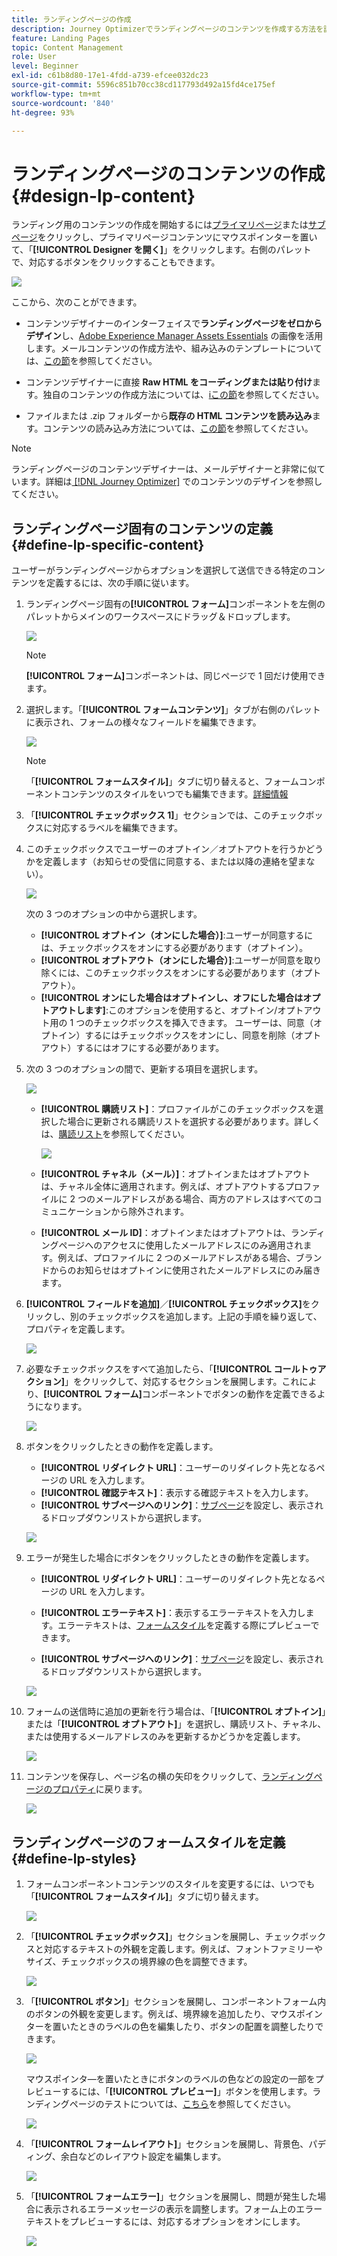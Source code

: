 ```yaml
---
title: ランディングページの作成
description: Journey Optimizerでランディングページのコンテンツを作成する方法を説明します。
feature: Landing Pages
topic: Content Management
role: User
level: Beginner
exl-id: c61b8d80-17e1-4fdd-a739-efcee032dc23
source-git-commit: 5596c851b70cc38cd117793d492a15fd4ce175ef
workflow-type: tm+mt
source-wordcount: '840'
ht-degree: 93%

---
```


# ランディングページのコンテンツの作成 {#design-lp-content}

ランディング用のコンテンツの作成を開始するには[プライマリページ](create-lp.md#configure-primary-page)または[サブページ](create-lp.md#configure-subpages)をクリックし、プライマリページコンテンツにマウスポインターを置いて、「**[!UICONTROL Designer を開く]**」をクリックします。右側のパレットで、対応するボタンをクリックすることもできます。

![](assets/lp_open-designer.png)

ここから、次のことができます。

* コンテンツデザイナーのインターフェイスで&#x200B;**ランディングページをゼロからデザイン**&#x200B;し、[Adobe Experience Manager Assets Essentials](../design/assets-essentials.md) の画像を活用します。メールコンテンツの作成方法や、組み込みのテンプレートについては、[この節](../design/create-email-content.md)を参照してください。

* コンテンツデザイナーに直接 **Raw HTML をコーディングまたは貼り付け**&#x200B;ます。独自のコンテンツの作成方法については、[iこの節](../design/code-content.md)を参照してください。

* ファイルまたは .zip フォルダーから&#x200B;**既存の HTML コンテンツを読み込み**&#x200B;ます。コンテンツの読み込み方法については、[この節](../design/existing-content.md)を参照してください。

>[!NOTE]
>
>ランディングページのコンテンツデザイナーは、メールデザイナーと非常に似ています。詳細は[ [!DNL Journey Optimizer]](../design/design-emails.md) でのコンテンツのデザインを参照してください。

## ランディングページ固有のコンテンツの定義 {#define-lp-specific-content}

ユーザーがランディングページからオプションを選択して送信できる特定のコンテンツを定義するには、次の手順に従います。

1. ランディングページ固有の&#x200B;**[!UICONTROL フォーム]**&#x200B;コンポーネントを左側のパレットからメインのワークスペースにドラッグ＆ドロップします。

   ![](assets/lp_designer-form-component.png)

   >[!NOTE]
   >
   >**[!UICONTROL フォーム]**&#x200B;コンポーネントは、同じページで 1 回だけ使用できます。

1. 選択します。「**[!UICONTROL フォームコンテンツ]**」タブが右側のパレットに表示され、フォームの様々なフィールドを編集できます。

   ![](assets/lp_designer-form-content-options.png)

   >[!NOTE]
   >
   >「**[!UICONTROL フォームスタイル]**」タブに切り替えると、フォームコンポーネントコンテンツのスタイルをいつでも編集できます。[詳細情報](#define-lp-styles)

1. 「**[!UICONTROL チェックボックス 1]**」セクションでは、このチェックボックスに対応するラベルを編集できます。

1. このチェックボックスでユーザーのオプトイン／オプトアウトを行うかどうかを定義します（お知らせの受信に同意する、または以降の連絡を望まない）。

   ![](assets/lp_designer-form-update.png)

   次の 3 つのオプションの中から選択します。

   * **[!UICONTROL オプトイン（オンにした場合）]**:ユーザーが同意するには、チェックボックスをオンにする必要があります（オプトイン）。
   * **[!UICONTROL オプトアウト（オンにした場合）]**:ユーザーが同意を取り除くには、このチェックボックスをオンにする必要があります（オプトアウト）。
   * **[!UICONTROL オンにした場合はオプトインし、オフにした場合はオプトアウトします]**:このオプションを使用すると、オプトイン/オプトアウト用の 1 つのチェックボックスを挿入できます。 ユーザーは、同意（オプトイン）するにはチェックボックスをオンにし、同意を削除（オプトアウト）するにはオフにする必要があります。

1. 次の 3 つのオプションの間で、更新する項目を選択します。

   ![](assets/lp_designer-form-update-options.png)

   * **[!UICONTROL 購読リスト]**：プロファイルがこのチェックボックスを選択した場合に更新される購読リストを選択する必要があります。詳しくは、[購読リスト](subscription-list.md)を参照してください。

      ![](assets/lp_designer-form-subs-list.png)

   * **[!UICONTROL チャネル（メール）]**：オプトインまたはオプトアウトは、チャネル全体に適用されます。例えば、オプトアウトするプロファイルに 2 つのメールアドレスがある場合、両方のアドレスはすべてのコミュニケーションから除外されます。

   * **[!UICONTROL メール ID]**：オプトインまたはオプトアウトは、ランディングページへのアクセスに使用したメールアドレスにのみ適用されます。例えば、プロファイルに 2 つのメールアドレスがある場合、ブランドからのお知らせはオプトインに使用されたメールアドレスにのみ届きます。

1. **[!UICONTROL フィールドを追加]**／**[!UICONTROL チェックボックス]**&#x200B;をクリックし、別のチェックボックスを追加します。上記の手順を繰り返して、プロパティを定義します。

   ![](assets/lp_designer-form-checkbox-2.png)

1. 必要なチェックボックスをすべて追加したら、「**[!UICONTROL コールトゥアクション]**」をクリックして、対応するセクションを展開します。これにより、**[!UICONTROL フォーム]**&#x200B;コンポーネントでボタンの動作を定義できるようになります。

   ![](assets/lp_designer-form-call-to-action.png)

1. ボタンをクリックしたときの動作を定義します。

   * **[!UICONTROL リダイレクト URL]**：ユーザーのリダイレクト先となるページの URL を入力します。
   * **[!UICONTROL 確認テキスト]**：表示する確認テキストを入力します。
   * **[!UICONTROL サブページへのリンク]**：[サブページ](create-lp.md#configure-subpages)を設定し、表示されるドロップダウンリストから選択します。

   ![](assets/lp_designer-form-confirmation-action.png)

1. エラーが発生した場合にボタンをクリックしたときの動作を定義します。

   * **[!UICONTROL リダイレクト URL]**：ユーザーのリダイレクト先となるページの URL を入力します。
   * **[!UICONTROL エラーテキスト]**：表示するエラーテキストを入力します。エラーテキストは、[フォームスタイル](#define-lp-styles)を定義する際にプレビューできます。

   * **[!UICONTROL サブページへのリンク]**：[サブページ](create-lp.md#configure-subpages)を設定し、表示されるドロップダウンリストから選択します。

   ![](assets/lp_designer-form-error.png)

1. フォームの送信時に追加の更新を行う場合は、「**[!UICONTROL オプトイン]**」または「**[!UICONTROL オプトアウト]**」を選択し、購読リスト、チャネル、または使用するメールアドレスのみを更新するかどうかを定義します。

   ![](assets/lp_designer-form-additionnal-update.png)

1. コンテンツを保存し、ページ名の横の矢印をクリックして、[ランディングページのプロパティ](create-lp.md#configure-primary-page)に戻ります。

   ![](assets/lp_designer-form-save.png)

<!--Will the name Email Designer be kept if you can also design LP with the same tool? > To modify in Messages section > content designer or Designer-->

## ランディングページのフォームスタイルを定義 {#define-lp-styles}

1. フォームコンポーネントコンテンツのスタイルを変更するには、いつでも「**[!UICONTROL フォームスタイル]**」タブに切り替えます。

   ![](assets/lp_designer-form-style.png)

1. 「**[!UICONTROL チェックボックス]**」セクションを展開し、チェックボックスと対応するテキストの外観を定義します。例えば、フォントファミリーやサイズ、チェックボックスの境界線の色を調整できます。

   ![](assets/lp_designer-form-style-checkboxes.png)

1. 「**[!UICONTROL ボタン]**」セクションを展開し、コンポーネントフォーム内のボタンの外観を変更します。例えば、境界線を追加したり、マウスポインターを置いたときのラベルの色を編集したり、ボタンの配置を調整したりできます。

   ![](assets/lp_designer-form-style-buttons.png)

   マウスポインタ―を置いたときにボタンのラベルの色などの設定の一部をプレビューするには、「**[!UICONTROL プレビュー]**」ボタンを使用します。ランディングページのテストについては、[こちら](create-lp.md#test-landing-page)を参照してください。

   ![](assets/lp_designer-form-style-buttons-preview.png)

1. 「**[!UICONTROL フォームレイアウト]**」セクションを展開し、背景色、パディング、余白などのレイアウト設定を編集します。

   ![](assets/lp_designer-form-style-layout.png)

1. 「**[!UICONTROL フォームエラー]**」セクションを展開し、問題が発生した場合に表示されるエラーメッセージの表示を調整します。フォーム上のエラーテキストをプレビューするには、対応するオプションをオンにします。

   ![](assets/lp_designer-form-error-preview.png)

